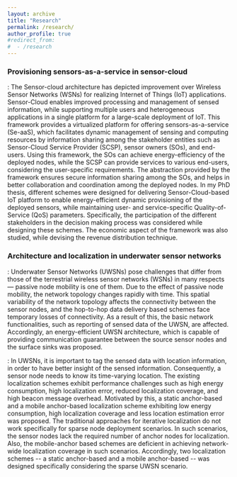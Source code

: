 ```yaml
---
layout: archive
title: "Research"
permalink: /research/
author_profile: true
#redirect_from:
#  - /research
---
```


### Provisioning sensors-as-a-service in sensor-cloud
:   The Sensor-cloud architecture has depicted improvement over Wireless Sensor Networks (WSNs) for realizing Internet of Things (IoT) applications. Sensor-Cloud enables improved processing and management of sensed information, while supporting multiple users and heterogeneous applications in a single platform for a large-scale deployment of IoT. This framework provides a virtualized platform for offering sensors-as-a-service (Se-aaS), which facilitates dynamic management of sensing and computing resources by information sharing among the stakeholder entities such as Sensor-Cloud Service Provider (SCSP), sensor owners (SOs), and end-users. Using this framework, the SOs can achieve energy-efficiency of the deployed nodes, while the SCSP can provide services to various end-users, considering the user-specific requirements. The abstraction provided by the framework ensures secure information sharing among the SOs, and helps in better collaboration and coordination among the deployed nodes. In my PhD thesis, different schemes were designed for delivering Sensor-Cloud-based IoT platform to enable energy-efficient dynamic provisioning of the deployed sensors, while maintaining user- and service-specific Quality-of-Service (QoS) parameters. Specifically, the participation of the different stakeholders in the decision making process was considered while designing these schemes. The economic aspect of the framework was also studied, while devising the revenue distribution technique.


### Architecture and localization in underwater sensor networks
:   Underwater Sensor Networks (UWSNs) pose challenges that differ from those of the terrestrial wireless sensor networks (WSNs) in many respects — passive node mobility is one of them. Due to the effect of passive node mobility, the network topology changes rapidly with time. This spatial variability of the network topology affects the connectivity between the sensor nodes, and the hop-to-hop data delivery based schemes face temporary losses of connectivity. As a result of this, the basic network functionalities, such as reporting of sensed data of the UWSN, are affected. Accordingly, an energy-efficient UWSN architecture, which is capable of providing communication guarantee between the source sensor nodes and the surface sinks was proposed.

:   In UWSNs, it is important to tag the sensed data with location information, in order to have better insight of the sensed information. Consequently, a sensor node needs to
know its time-varying location. The existing localization schemes exhibit performance challenges such as high energy consumption, high localization error, reduced localization coverage, and high beacon message overhead. Motivated by this, a static anchor-based and a mobile anchor-based localization scheme exhibiting low energy consumption, high localization coverage and less location estimation error was proposed. The traditional approaches for iterative localization do not work specifically for sparse node deployment scenarios. In such scenarios, the sensor nodes lack the required number of anchor nodes for localization. Also, the mobile-anchor based schemes are deficient in achieving network-wide localization coverage in such scenarios. Accordingly, two localization schemes -- a static anchor-based and a mobile anchor-based -- was designed specifically considering the sparse UWSN scenario.



